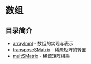 ﻿# 数组
## 目录简介
* [arrayImpl](https://github.com/Like-Drinking-water/algorithms/tree/master/array/arrayImpl) - 数组的实现与表示
* [transposeSMatrix](https://github.com/Like-Drinking-water/algorithms/tree/master/array/transposeSMatrix) - 稀疏矩阵的转置
* [multSMatrix](https://github.com/Like-Drinking-water/algorithms/tree/master/array/multSMatrix) - 稀疏矩阵相乘

